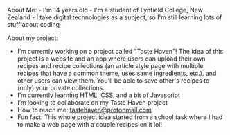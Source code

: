 <p>
  About Me:
- I'm 14 years old
- I'm a student of Lynfield College, New Zealand
- I take digital technologies as a subject, so I'm still learning lots of stuff about coding

About my project:
- I’m currently working on a project called "Taste Haven"! The idea of this project is a website and an app where users can upload their own recipes and recipe collections (an article style page with multiple recipes that have a common theme, uses same ingredients, etc.), and other users can view them. You'll be able to save other's recipes to (only) your private collections.
- I’m currently learning HTML, CSS, and a bit of Javascript
- I’m looking to collaborate on my Taste Haven project
- How to reach me: tastehaven@protonmail.com
- Fun fact: This whole project idea started from a school task where I had to make a web page with a couple recipes on it lol!
</p>
